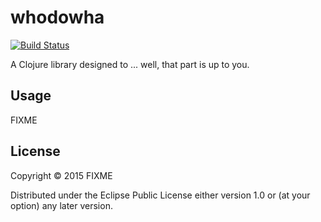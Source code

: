 # whodowha

[![Build Status](https://travis-ci.org/drankard/whodowha.svg?branch=master)](https://travis-ci.org/drankard/whodowha)

A Clojure library designed to ... well, that part is up to you.

## Usage

FIXME

## License

Copyright © 2015 FIXME

Distributed under the Eclipse Public License either version 1.0 or (at
your option) any later version.

